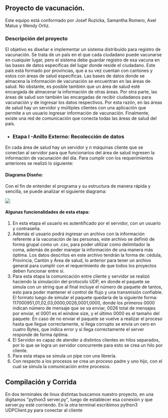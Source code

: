 ## Proyecto de vacunación.

Este equipo está conformado por Josef Ruzicka, Samantha Romero, Axel Matus y 	Wendy Ortiz.



### Descripción del proyecto

El objetivo es diseñar e implementar un sistema distribuido para registro de vacunación. Se trata de un país en el que cada ciudadano puede vacunarse en cualquier lugar, pero el sistema debe guardar registro de esa vacuna en las bases de datos específicas del lugar donde reside el ciudadano. Este país está formado por provincias, que a su vez cuentan con cantones y estos con áreas de salud específicas.
Las bases de datos donde se almacena la información de vacunación se encuentran en las áreas de salud. No obstante, es posible también que un área de salud esté encargada de almacenar la información de otras áreas. Por otra parte, las áreas de salud son también las encargadas de recibir ciudadanos para vacunación y de ingresar los datos respectivos. Por esta razón, en las áreas de salud hay un servidor y múltiples clientes con una aplicación que permite a un usuario ingresar información de vacunación. Finalmente, existe una red de comunicación que conecta todas las áreas de salud del país.

 - ### Etapa I -Anillo Externo: Recolección de datos
En cada área de salud hay un servidor y n máquinas cliente que se conectan al servidor para que funcionarios del área de salud ingresen la información de vacunación del día. 
Para cumplir con los requerimientos anteriores se realizó lo siguiente:

 #### Diagrama Diseño:
Con el fin de entender el programa y su estructura de manera rápida y sencilla, se puede analizar el siguiente diagrama:

![](https://i.imgur.com/bNVYBO8.png)



 
 #### Algunas funcionalidades de esta etapa:
 1. En esta etapa el usuario es autentificado por el servidor, con un usuario y contraseña.
2. Además el usuario podrá ingresar un archivo con la información referente a la vacunación de las personas, este archivo se definió de forma grupal como un .csv, para poder utilizar como delimitador la coma, además de poder manejar la información de una manera más óptima. Los datos descritos en este archivo tendrán la forma de: cédula, Provincia, Cantón y Área de salud, lo anterior para tener un archivo general para cumplir con el requerimiento de que todos los proyectos deben funcionar entre sí. 
3. Para esta etapa la comunicación entre cliente y servidor se realizó haciendo la simulación del protocolo UDP, en donde el paquete se simula con un string que al final incluye el número de paquete de tantos, esto para poder mantener el control de flujo y una transmisión confiable. El formato luego de simular el paquete quedaría de la siguiente forma:  117000951,01,02,03,0000,0026,0001,0000, donde los primeros 0000 indican número de mensaje que se va enviar, 0026 total de mensajes por enviar, el 0001 es el window size, y el último 0000 es el tamaño del paquete. En caso de no enviar el paquete se vuelve a realizar el proceso hasta que llegue correctamente, si llega corrupto se envía un cero en cuatro Bytes, que indica error y si llega correctamente el server responde de forma óptima. 
5. El Servidor es capaz de atender a distintos clientes en hilos separados, por lo que se logra un servidor concurrente para esto se crea un hilo por cliente.
6. Para esta etapa se simula un pipe con una librería.
7. Con respecto a los procesos se crea un proceso padre y uno hijo, con el cual se simula la comunicación entre procesos.


## Compilación y Corrida
En dos terminales de linux distintas buscamos nuestro proyecto, en una digitamos "python3 server.py", luego de establecer esa conexión y que server.py esté corriendo. En la otra terminal escribimos python3 UDPClient.py para conectar al cliente


